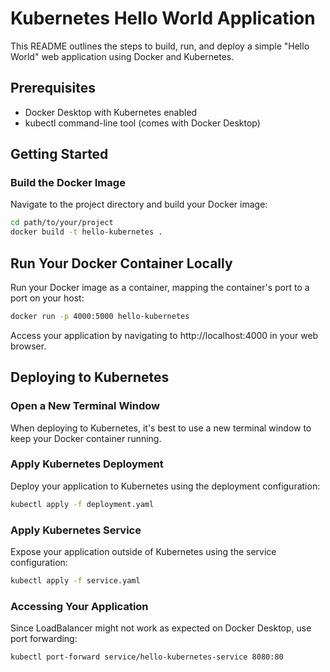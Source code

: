 # Kubernetes Hello World Application

This README outlines the steps to build, run, and deploy a simple "Hello World" web application using Docker and Kubernetes.

## Prerequisites

- Docker Desktop with Kubernetes enabled
- kubectl command-line tool (comes with Docker Desktop)

## Getting Started

### Build the Docker Image

Navigate to the project directory and build your Docker image:

```bash
cd path/to/your/project
docker build -t hello-kubernetes .
```

## Run Your Docker Container Locally

Run your Docker image as a container, mapping the container's port to a port on your host:

```bash
docker run -p 4000:5000 hello-kubernetes
```

Access your application by navigating to http://localhost:4000 in your web browser.


## Deploying to Kubernetes

### Open a New Terminal Window
When deploying to Kubernetes, it's best to use a new terminal window to keep your Docker container running.

### Apply Kubernetes Deployment
Deploy your application to Kubernetes using the deployment configuration:

```bash
kubectl apply -f deployment.yaml
```

### Apply Kubernetes Service
Expose your application outside of Kubernetes using the service configuration:

```bash
kubectl apply -f service.yaml
```


### Accessing Your Application
Since LoadBalancer might not work as expected on Docker Desktop, use port forwarding:
```bash
kubectl port-forward service/hello-kubernetes-service 8080:80
```

